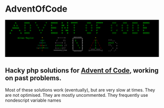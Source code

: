 # AdventOfCode
![ASCII Art](https://raw.githubusercontent.com/AllanTaylor314/AdventOfCode/main/CoverArt.PNG)
## Hacky php solutions for [Advent of Code](https://adventofcode.com), working on past problems.
Most of these solutions work (eventually), but are very slow at times. They are not optimised. They are mostly uncommented. They frequently use nondescript variable names
